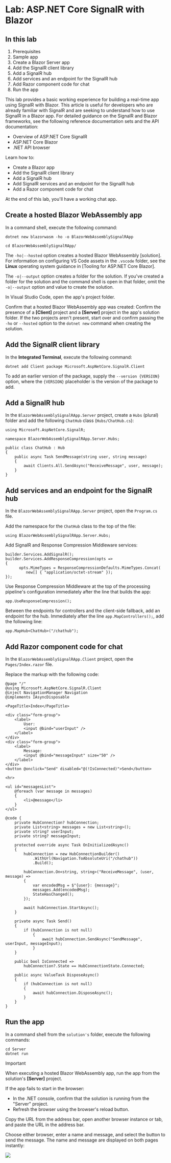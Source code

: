 
Lab: ASP.NET Core SignalR with Blazor
=====================================



In this lab
---------------

1.  Prerequisites
2.  Sample
    app
3.  Create a Blazor Server
    app
4.  Add the SignalR client
    library
5.  Add a SignalR
    hub
6.  Add services and an endpoint for the SignalR
    hub
7.  Add Razor component code for
    chat
8.  Run the
    app



This lab provides a basic working experience for building a
real-time app using SignalR with Blazor. This article is useful for
developers who are already familiar with SignalR and are seeking to
understand how to use SignalR in a Blazor app. For detailed guidance on
the SignalR and Blazor frameworks, see the following reference
documentation sets and the API documentation:

-   Overview of ASP.NET Core
    SignalR
-   ASP.NET Core
    Blazor
-   .NET API browser

Learn how to:


-   Create a Blazor app
-   Add the SignalR client library
-   Add a SignalR hub
-   Add SignalR services and an endpoint for the SignalR hub
-   Add a Razor component code for chat


At the end of this lab, you\'ll have a working chat app.



Create a hosted Blazor WebAssembly app
--------------------------------------


In a command shell, execute the following command:




``` 
dotnet new blazorwasm -ho -o BlazorWebAssemblySignalRApp

cd BlazorWebAssemblySignalRApp/
```

The `-ho|--hosted` option creates a hosted Blazor WebAssembly
[solution].
For information on configuring VS Code assets in the `.vscode` folder,
see the **Linux** operating system guidance in [Tooling for ASP.NET Core
Blazor].

The `-o|--output` option creates a folder for the solution. If you\'ve
created a folder for the solution and the command shell is open in that
folder, omit the `-o|--output` option and value to create the solution.

In Visual Studio Code, open the app\'s project folder.

Confirm that a hosted Blazor WebAssembly app was created: Confirm the
presence of a **[Client]** project and a
**[Server]** project in the app\'s
solution folder. If the two projects aren\'t present, start over and
confirm passing the `-ho` or `--hosted` option to the `dotnet new`
command when creating the solution.



Add the SignalR client library
------------------------------


In the **Integrated Terminal**, execute the following command:



``` 
dotnet add Client package Microsoft.AspNetCore.SignalR.Client
```

To add an earlier version of the package, supply the
`--version {VERSION}` option, where the `{VERSION}` placeholder is the
version of the package to add.



Add a SignalR hub
-----------------

In the `BlazorWebAssemblySignalRApp.Server` project, create a `Hubs`
(plural) folder and add the following `ChatHub` class
(`Hubs/ChatHub.cs`):




``` 
using Microsoft.AspNetCore.SignalR;

namespace BlazorWebAssemblySignalRApp.Server.Hubs;

public class ChatHub : Hub
{
    public async Task SendMessage(string user, string message)
    {
        await Clients.All.SendAsync("ReceiveMessage", user, message);
    }
}
```



Add services and an endpoint for the SignalR hub
------------------------------------------------

In the `BlazorWebAssemblySignalRApp.Server` project, open the
`Program.cs` file.

Add the namespace for the `ChatHub` class to the top of the file:

``` 
using BlazorWebAssemblySignalRApp.Server.Hubs;
```


Add SignalR and Response Compression Middleware services:


``` 
builder.Services.AddSignalR();
builder.Services.AddResponseCompression(opts =>
{
      opts.MimeTypes = ResponseCompressionDefaults.MimeTypes.Concat(
         new[] { "application/octet-stream" });
});
```

Use Response Compression Middleware at the top of the processing
pipeline\'s configuration immediately after the line that builds the
app:


``` 
app.UseResponseCompression();
```

Between the endpoints for controllers and the client-side fallback, add
an endpoint for the hub. Immediately after the line
`app.MapControllers();`, add the following line:


``` 
app.MapHub<ChatHub>("/chathub");
```



Add Razor component code for chat
---------------------------------


In the `BlazorWebAssemblySignalRApp.Client` project, open the
`Pages/Index.razor` file.

Replace the markup with the following code:



``` 
@page "/"
@using Microsoft.AspNetCore.SignalR.Client
@inject NavigationManager Navigation
@implements IAsyncDisposable

<PageTitle>Index</PageTitle>

<div class="form-group">
    <label>
        User:
        <input @bind="userInput" />
    </label>
</div>
<div class="form-group">
    <label>
        Message:
        <input @bind="messageInput" size="50" />
    </label>
</div>
<button @onclick="Send" disabled="@(!IsConnected)">Send</button>

<hr>

<ul id="messagesList">
    @foreach (var message in messages)
    {
        <li>@message</li>
    }
</ul>

@code {
    private HubConnection? hubConnection;
    private List<string> messages = new List<string>();
    private string? userInput;
    private string? messageInput;

    protected override async Task OnInitializedAsync()
    {
        hubConnection = new HubConnectionBuilder()
            .WithUrl(Navigation.ToAbsoluteUri("/chathub"))
            .Build();

        hubConnection.On<string, string>("ReceiveMessage", (user, message) =>
        {
            var encodedMsg = $"{user}: {message}";
            messages.Add(encodedMsg);
            StateHasChanged();
        });

        await hubConnection.StartAsync();
    }

    private async Task Send()
    {
        if (hubConnection is not null)
            {
                await hubConnection.SendAsync("SendMessage", userInput, messageInput);
            }
    }

    public bool IsConnected =>
        hubConnection?.State == HubConnectionState.Connected;

    public async ValueTask DisposeAsync()
    {
        if (hubConnection is not null)
        {
            await hubConnection.DisposeAsync();
        }
    }
}
```


Run the app
-----------

In a command shell from the `solution's` folder, execute the following commands:



``` 
cd Server
dotnet run
```


Important

When executing a hosted Blazor WebAssembly app, run the app from the
solution\'s **[Server]** project.

If the app fails to start in the browser:

-   In the .NET console, confirm that the solution is running from the "Server" project.
-   Refresh the browser using the browser\'s reload button.




Copy the URL from the address bar, open another browser instance or tab,
and paste the URL in the address bar.

Choose either browser, enter a name and message, and select the button
to send the message. The name and message are displayed on both pages
instantly:

![](./images/signalr-blazor-finished.png)

